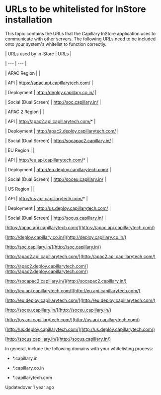 # URLs to be whitelisted for InStore installation

This topic contains the URLs that the Capillary InStore application uses to communicate with other servers. The following URLs need to be included onto your system's whitelist to function correctly.

| URLs used by In-Store | URLs |

| --- | --- |

| APAC Region |  |

| API | https://apac.api.capillarytech.com/ |

| Deployment | http://deploy.capillary.co.in/ |

| Social (Dual Screen) | http://soc.capillary.in/ |

| APAC 2 Region |  |

| API | http://apac2.api.capillarytech.com/* |

| Deployment | http://apac2.deploy.capillarytech.com/ |

| Social (Dual Screen) | http://socapac2.capillary.in/ |

| EU Region |  |

| API | http://eu.api.capillarytech.com/* |

| Deployment | http://eu.deploy.capillarytech.com/ |

| Social (Dual Screen) | http://soceu.capillary.in/ |

| US Region |  |

| API | http://us.api.capillarytech.com/* |

| Deployment | http://us.deploy.capillarytech.com/ |

| Social (Dual Screen) | http://socus.capillary.in/ |



[https://apac.api.capillarytech.com/](https://apac.api.capillarytech.com/)

[http://deploy.capillary.co.in/](http://deploy.capillary.co.in/)

[http://soc.capillary.in/](http://soc.capillary.in/)

[http://apac2.api.capillarytech.com/](http://apac2.api.capillarytech.com/)

[http://apac2.deploy.capillarytech.com/](http://apac2.deploy.capillarytech.com/)

[http://socapac2.capillary.in/](http://socapac2.capillary.in/)

[http://eu.api.capillarytech.com/](http://eu.api.capillarytech.com/)

[http://eu.deploy.capillarytech.com/](http://eu.deploy.capillarytech.com/)

[http://soceu.capillary.in/](http://soceu.capillary.in/)

[http://us.api.capillarytech.com/](http://us.api.capillarytech.com/)

[http://us.deploy.capillarytech.com/](http://us.deploy.capillarytech.com/)

[http://socus.capillary.in/](http://socus.capillary.in/)

In general, include the following domains with your whitelisting process:

- *.capillary.in

- *.capillary.co.in

- *.capillarytech.com

Updatedover 1 year ago